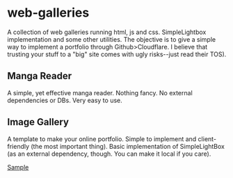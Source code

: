 # web-galleries

A collection of web galleries running html, js and css. SimpleLightbox implementation and some other utilities.
The objective is to give a simple way to implement a portfolio through Github>Cloudflare.
I believe that trusting your stuff to a "big" site comes with ugly risks--just read their TOS).

## Manga Reader
A simple, yet effective manga reader.
Nothing fancy. No external dependencies or DBs.
Very easy to use.

## Image Gallery
A template to make your online portfolio.
Simple to implement and client-friendly (the most important thing).
Basic implementation of SimpleLightBox (as an external dependency, though. You can make it local if you care).

[Sample](https://www.motokipaulo.com)
